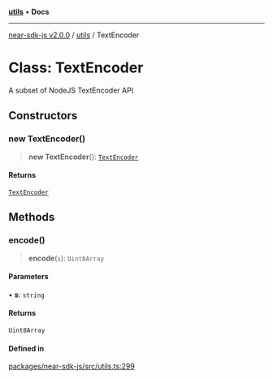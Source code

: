 [**utils**](../README.md) • **Docs**

***

[near-sdk-js v2.0.0](../../packages.md) / [utils](../README.md) / TextEncoder

# Class: TextEncoder

A subset of NodeJS TextEncoder API

## Constructors

### new TextEncoder()

> **new TextEncoder**(): [`TextEncoder`](TextEncoder.md)

#### Returns

[`TextEncoder`](TextEncoder.md)

## Methods

### encode()

> **encode**(`s`): `Uint8Array`

#### Parameters

• **s**: `string`

#### Returns

`Uint8Array`

#### Defined in

[packages/near-sdk-js/src/utils.ts:299](https://github.com/dim-daskalov/near-sdk-js/blob/53243ead20439b18f13476ccccdb08a3226b9136/packages/near-sdk-js/src/utils.ts#L299)
